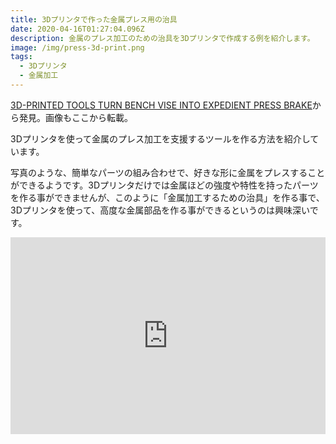 ```yaml
---
title: 3Dプリンタで作った金属プレス用の治具
date: 2020-04-16T01:27:04.096Z
description: 金属のプレス加工のための治具を3Dプリンタで作成する例を紹介します。
image: /img/press-3d-print.png
tags:
  - 3Dプリンタ
  - 金属加工
---
```

[3D-PRINTED TOOLS TURN BENCH VISE INTO EXPEDIENT PRESS BRAKE](https://hackaday.com/2020/01/06/3d-printed-tools-turn-bench-vise-into-expedient-press-brake/)から発見。画像もここから転載。

3Dプリンタを使って金属のプレス加工を支援するツールを作る方法を紹介しています。

写真のような、簡単なパーツの組み合わせで、好きな形に金属をプレスすることができるようです。3Dプリンタだけでは金属ほどの強度や特性を持ったパーツを作る事ができませんが、このように「金属加工するための治具」を作る事で、3Dプリンタを使って、高度な金属部品を作る事ができるというのは興味深いです。

<iframe width="100%" height="315" src="https://www.youtube.com/embed/crT1QBAfgNU" frameborder="0" allow="accelerometer; autoplay; encrypted-media; gyroscope; picture-in-picture" allowfullscreen></iframe>
